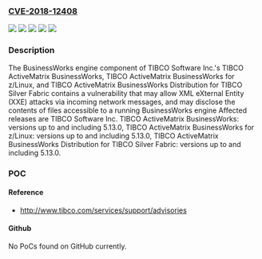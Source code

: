 ### [CVE-2018-12408](https://cve.mitre.org/cgi-bin/cvename.cgi?name=CVE-2018-12408)
![](https://img.shields.io/static/v1?label=Product&message=TIBCO%20ActiveMatrix%20BusinessWorks%20Distribution%20for%20TIBCO%20Silver%20Fabric&color=blue)
![](https://img.shields.io/static/v1?label=Product&message=TIBCO%20ActiveMatrix%20BusinessWorks%20for%20z%2FLinux&color=blue)
![](https://img.shields.io/static/v1?label=Product&message=TIBCO%20ActiveMatrix%20BusinessWorks&color=blue)
![](https://img.shields.io/static/v1?label=Version&message=unspecified%20&color=brightgreen)
![](https://img.shields.io/static/v1?label=Vulnerability&message=The%20impact%20of%20this%20vulnerability%20includes%20the%20theoretical%20possibility%20of%20an%20unauthenticated%20user%20gaining%20access%20to%20sensitive%20information%20that%20is%20available%20to%20the%20system%20account%20hosting%20the%20BusinessWorks%20engine.&color=brightgreen)

### Description

The BusinessWorks engine component of TIBCO Software Inc.'s TIBCO ActiveMatrix BusinessWorks, TIBCO ActiveMatrix BusinessWorks for z/Linux, and TIBCO ActiveMatrix BusinessWorks Distribution for TIBCO Silver Fabric contains a vulnerability that may allow XML eXternal Entity (XXE) attacks via incoming network messages, and may disclose the contents of files accessible to a running BusinessWorks engine Affected releases are TIBCO Software Inc. TIBCO ActiveMatrix BusinessWorks: versions up to and including 5.13.0, TIBCO ActiveMatrix BusinessWorks for z/Linux: versions up to and including 5.13.0, TIBCO ActiveMatrix BusinessWorks Distribution for TIBCO Silver Fabric: versions up to and including 5.13.0.

### POC

#### Reference
- http://www.tibco.com/services/support/advisories

#### Github
No PoCs found on GitHub currently.

